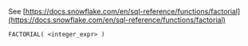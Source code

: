 See [https://docs.snowflake.com/en/sql-reference/functions/factorial](https://docs.snowflake.com/en/sql-reference/functions/factorial)
```
FACTORIAL( <integer_expr> )
```
